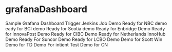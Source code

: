 # grafanaDashboard
Sample Grafana Dashboard
Trigger Jenkins Job
Demo
Ready for NBC demo
eady for BCI demo
Ready for Scotia demo
Ready for Enbridge Demo
Ready for InnovaPost Demo
Ready for CIBC Demo
Ready for Netherlands InnoHub Demo
Ready For Suncor Demo
Ready for LCBO Demo
Demo for Scott Win
Demo for TD
Demo For intient
Test Demo for CN

